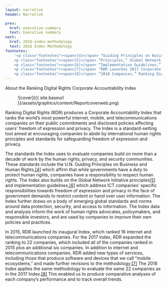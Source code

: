 ```yaml
---
layout: narrative
header: Narrative

prev:
  href: executive-summary
  text: Executive summary
next:
  href: 2018-index-methodology
  text: 2018 Index Methodology
footnotes:
    '<p class="footnotes"><span>[4]</span> “Guiding Principles on Business and Human Rights” (United Nations, 2011), <a href="http://www.ohchr.org/Documents/Publications/GuidingPrinciplesBusinessHR_EN.pdf">http://www.ohchr.org/Documents/Publications/GuidingPrinciplesBusinessHR_EN.pdf</a>.</p>
    <p class="footnotes"><span>[5]</span> “Principles,” Global Network Initiative, accessed February 27, 2017, <a href="https://globalnetworkinitiative.org/principles/index.php">https://globalnetworkinitiative.org/principles/index.php</a>.</p>
    <p class="footnotes"><span>[6]</span> “Implementation Guidelines,” Global Network Initiative, accessed February 28, 2017, <a href="http://globalnetworkinitiative.org/implementationguidelines/index.php">http://globalnetworkinitiative.org/implementationguidelines/index.php</a>.</p>
    <p class="footnotes"><span>[7]</span> “RDR Launches 2017 Corporate Accountability Index Research Cycle,” Ranking Digital Rights, September 15, 2016, <a href="https://rankingdigitalrights.org/2016/09/15/rdr-launches-2017-research/">https://rankingdigitalrights.org/2016/09/15/rdr-launches-2017-research/</a>.</p>
    <p class="footnotes"><span>[8]</span> “2018 Companies,” Ranking Digital Rights, <a href="https://rankingdigitalrights.org/2018-companies/">https://rankingdigitalrights.org/2018-companies/</a>.</p>'
---
```


About the Ranking Digital Rights Corporate Accountability Index

<figure class="image">![cover]({{ site.baseurl }}/assets/graphics/content/Reportcoverweb.png)</figure>Ranking Digital Rights (RDR) produces a Corporate Accountability Index that ranks the world’s most powerful internet, mobile, and telecommunications companies on their public commitments and disclosed policies affecting users’ freedom of expression and privacy. The Index is a standard-setting tool aimed at encouraging companies to abide by international human rights principles and standards for safeguarding freedom of expression and privacy.

The standards the Index uses to evaluate companies build on more than a decade of work by the human rights, privacy, and security communities. These standards include the U.N. Guiding Principles on Business and Human Rights,[[4]](#footnotes) which affirm that while governments have a duty to protect human rights, companies have a responsibility to respect human rights. The Index also builds on the Global Network Initiative principles[[5]](#footnotes) and implementation guidelines,[[6]](#footnotes) which address ICT companies’ specific responsibilities towards freedom of expression and privacy in the face of government demands to restrict content or hand over user information. The Index further draws on a body of emerging global standards and norms around data protection, security, and access to information. The Index data and analysis inform the work of human rights advocates, policymakers, and responsible investors, and are used by companies to improve their own policies and practices.

In 2015, RDR launched its inaugural Index, which ranked 16 internet and telecommunications companies. For the 2017 Index, RDR expanded the ranking to 22 companies, which included all of the companies ranked in 2015 plus an additional six companies. In addition to internet and telecommunications companies, RDR added new types of services, including those that produce software and devices that we call “mobile ecosystems,” and made further revisions to the methodology.[[7]](#footnotes) The 2018 Index applies the same methodology to evaluate the same 22 companies as in the 2017 Index.[[8]](#footnotes) This enabled us to produce comparative analyses of each company’s performance and to track overall trends.